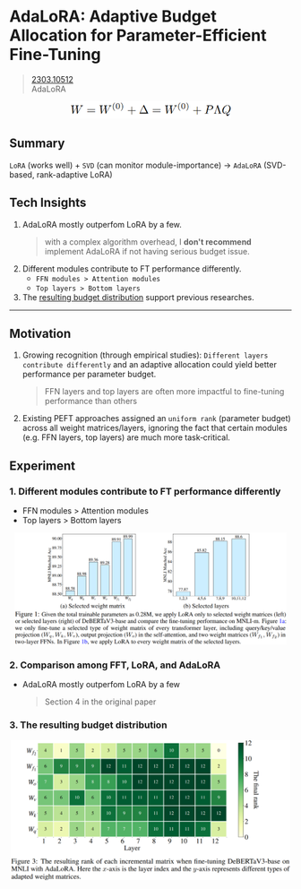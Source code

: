 # AdaLoRA: Adaptive Budget Allocation for Parameter-Efficient Fine-Tuning
> [2303.10512](https://arxiv.org/abs/2303.10512)<br>
> AdaLoRA
<div align=center><img src="figures/2303.10512.01.png" style="height: 30px; width: auto;"/></div>

## Summary 
`LoRA` (works well) + `SVD` (can monitor module-importance)  &rarr; `AdaLoRA` (SVD-based, rank-adaptive LoRA)

## Tech Insights 
1. AdaLoRA mostly outperfom LoRA by a few.
   > with a complex algorithm overhead, I **don't recommend** implement AdaLoRA if not having serious budget issue.
2. Different modules contribute to FT performance differently.
   - `FFN modules > Attention modules`<br>
   - `Top layers > Bottom layers`
3. The [resulting budget distribution](#3-the-resulting-budget-distribution) support previous researches.
---

## Motivation 
1. Growing recognition (through empirical studies): `Different layers contribute differently` and an adaptive allocation could yield better performance per parameter budget.
   > FFN layers and top layers are often more impactful to fine-tuning performance than others
3. Existing PEFT approaches assigned an `uniform rank` (parameter budget) across all weight matrices/layers, ignoring the fact that certain modules (e.g. FFN layers, top  layers) are much more task‑critical.

## Experiment
### 1. Different modules contribute to FT performance differently
- FFN modules > Attention modules
- Top layers > Bottom layers
<div align=center><img src="/figures/2303.10512.02.png" style="height: 200px; width: auto;"/></div>

### 2. Comparison among FFT, LoRA, and AdaLoRA
- AdaLoRA mostly outperfom LoRA by a few
  > Section 4 in the original paper

### 3. The resulting budget distribution
<div align=center><img src="/figures/2303.10512.03.png" style="height: 250px; width: auto;"/></div>
